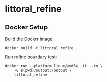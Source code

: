 # littoral_refine

## Docker Setup

Build the Docker image:

```
docker build -t littoral_refine .
```

Run refine boundary test:

```
docker run --platform linux/amd64 -it --rm \
    -v $(pwd)/output:/output \
    littoral_refine
```
